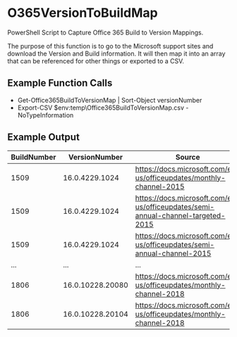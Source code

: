 # O365VersionToBuildMap

PowerShell Script to Capture Office 365 Build to Version Mappings.

The purpose of this function is to go to the Microsoft support sites and download the Version and Build information.  It will then map it into an array that can be referenced for other things or exported to a CSV.

## Example Function Calls

* Get-Office365BuildToVersionMap | Sort-Object versionNumber
* Export-CSV $env:temp\Office365BuildToVersionMap.csv -NoTypeInformation

## Example Output

BuildNumber|VersionNumber |Source
---|---|---
1509|16.0.4229.1024|https://docs.microsoft.com/en-us/officeupdates/monthly-channel-2015
1509|16.0.4229.1024|https://docs.microsoft.com/en-us/officeupdates/semi-annual-channel-targeted-2015
1509|16.0.4229.1024|https://docs.microsoft.com/en-us/officeupdates/semi-annual-channel-2015
...|...|...
1806|16.0.10228.20080|https://docs.microsoft.com/en-us/officeupdates/monthly-channel-2018
1806|16.0.10228.20104|https://docs.microsoft.com/en-us/officeupdates/monthly-channel-2018